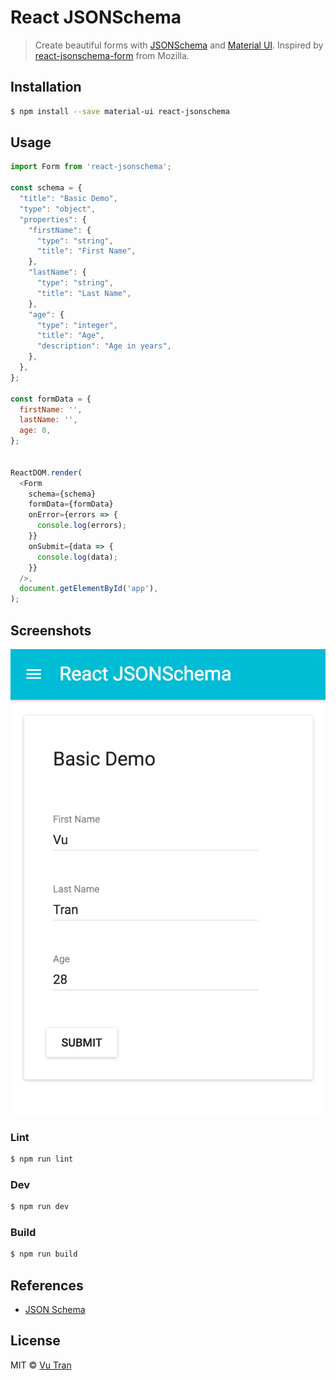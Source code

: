 # React JSONSchema

> Create beautiful forms with [JSONSchema](http://json-schema.org) and [Material UI](http://material-ui.com).
> Inspired by [react-jsonschema-form](https://github.com/mozilla-services/react-jsonschema-form) from Mozilla.

## Installation

````bash
$ npm install --save material-ui react-jsonschema
````

## Usage

````js
import Form from 'react-jsonschema';

const schema = {
  "title": "Basic Demo",
  "type": "object",
  "properties": {
    "firstName": {
      "type": "string",
      "title": "First Name",
    },
    "lastName": {
      "type": "string",
      "title": "Last Name",
    },
    "age": {
      "type": "integer",
      "title": "Age",
      "description": "Age in years",
    },
  },
};

const formData = {
  firstName: '',
  lastName: '',
  age: 0,
};


ReactDOM.render(
  <Form
    schema={schema}
    formData={formData}
    onError={errors => {
      console.log(errors);
    }}
    onSubmit={data => {
      console.log(data);
    }}
  />,
  document.getElementById('app'),
);
````

## Screenshots

![Screenshot 1](screenshots/screenshot1.png)

### Lint

````bash
$ npm run lint
````

### Dev

````bash
$ npm run dev
````

### Build

````bash
$ npm run build
````

## References

- [JSON Schema](http://json-schema.org/)

## License

MIT © [Vu Tran](https://github.com/vutran/)
